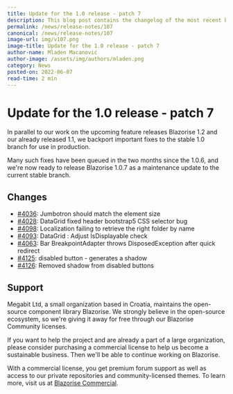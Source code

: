 ```yaml
---
title: Update for the 1.0 release - patch 7
description: This blog post contains the changelog of the most recent bug fixes included in the Blazorise v1.0.7 release.
permalink: /news/release-notes/107
canonical: /news/release-notes/107
image-url: img/v107.png
image-title: Update for the 1.0 release - patch 7
author-name: Mladen Macanović
author-image: /assets/img/authors/mladen.png
category: News
posted-on: 2022-06-07
read-time: 2 min
---
```


# Update for the 1.0 release - patch 7

In parallel to our work on the upcoming feature releases Blazorise 1.2 and our already released 1.1, we backport important fixes to the stable 1.0 branch for use in production.

Many such fixes have been queued in the two months since the 1.0.6, and we're now ready to release Blazorise 1.0.7 as a maintenance update to the current stable branch.

## Changes

- [#4036](https://github.com/Megabit/Blazorise/issues/4036): Jumbotron should match the element size
- [#4028](https://github.com/Megabit/Blazorise/issues/4028): DataGrid fixed header bootstrap5 CSS selector bug
- [#4098](https://github.com/Megabit/Blazorise/issues/4098): Localization failing to retrieve the right folder by name
- [#4093](https://github.com/Megabit/Blazorise/issues/4093): DataGrid : Adjust IsDisplayable check
- [#4063](https://github.com/Megabit/Blazorise/issues/4063): Bar BreakpointAdapter throws DisposedException after quick redirect
- [#4125](https://github.com/Megabit/Blazorise/issues/4125): disabled button - generates a shadow
- [#4126](https://github.com/Megabit/Blazorise/pull/4126): Removed shadow from disabled buttons

## Support

Megabit Ltd, a small organization based in Croatia, maintains the open-source component library Blazorise. We strongly believe in the open-source ecosystem, so we're giving it away for free through our Blazorise Community licenses.

If you want to help the project and are already a part of a large organization, please consider purchasing a commercial license to help us become a sustainable business. Then we'll be able to continue working on Blazorise.

With a commercial license, you get premium forum support as well as access to our private repositories and community-licensed themes. To learn more, visit us at [Blazorise Commercial](commercial).
